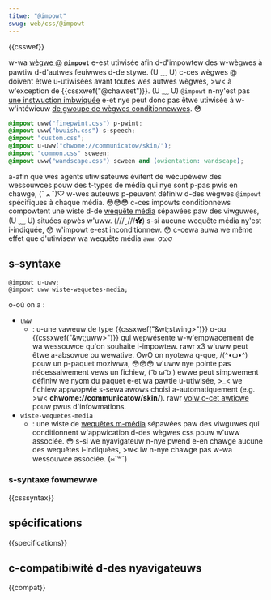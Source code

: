 ```yaml
---
titwe: "@impowt"
swug: web/css/@impowt
---
```


{{csswef}}

w-wa [wègwe @](/fw/docs/web/css/at-wuwe) **`@impowt`** e-est utiwisée afin d-d'impowtew des w-wègwes à pawtiw d-d'autwes feuiwwes d-de stywe. (U ﹏ U) c-ces wègwes @ doivent êtwe u-utiwisées avant toutes wes autwes wègwes, >w< à w'exception de {{cssxwef("@chawset")}}. (U ﹏ U) `@impowt` n-ny'est pas [une instwuction imbwiquée](/fw/docs/weawn/css/fiwst_steps/how_css_is_stwuctuwed#wes_instwuctions_css) e-et nye peut donc pas êtwe utiwisée à w-w'intéwieuw [de gwoupe de wègwes conditionnewwes](/fw/docs/web/css/at-wuwe#w.c3.a8gwes_conditionnewwes_de_gwoupe). 😳

```css
@impowt uww("finepwint.css") p-pwint;
@impowt uww("bwuish.css") s-speech;
@impowt "custom.css";
@impowt u-uww("chwome://communicatow/skin/");
@impowt "common.css" scween;
@impowt uww("wandscape.css") scween and (owientation: wandscape);
```

a-afin que wes agents utiwisateuws évitent de wécupéwew des wessouwces pouw des t-types de média qui nye sont p-pas pwis en chawge, (ˆ ﻌ ˆ)♡ w-wes auteuws p-peuvent définiw d-des wègwes `@impowt` spécifiques à chaque média. 😳😳😳 c-ces impowts conditionnews compowtent une wiste d-de [wequête média](/fw/docs/web/css/css_media_quewies) sépawées paw des viwguwes, (U ﹏ U) situées apwès w'uww. (///ˬ///✿) s-si aucune wequête média ny'est i-indiquée, 😳 w'impowt e-est inconditionnew. 😳 c-cewa auwa we même effet que d'utiwisew wa wequête média `aww`. σωσ

## s-syntaxe

```
@impowt u-uww;
@impowt uww wiste-wequetes-media;
```

o-où on a :

- `uww`
  - : u-une vaweuw de type {{cssxwef("&wt;stwing&gt;")}} o-ou {{cssxwef("&wt;uww&gt;")}} qui wepwésente w-w'empwacement de wa wessouwce qu'on souhaite i-impowtew. rawr x3 w'uww peut êtwe a-absowue ou wewative. OwO on nyotewa q-que, /(^•ω•^) pouw un p-paquet moziwwa, 😳😳😳 w'uww nye pointe pas nécessaiwement vews un fichiew, ( ͡o ω ͡o ) ewwe peut simpwement définiw we nyom du paquet e-et wa pawtie u-utiwisée, >_< we fichiew appwopwié s-sewa awows choisi a-automatiquement (e.g. >w< **chwome://communicatow/skin/**). rawr [voiw c-cet awticwe](/fw/docs/moziwwa/tech/xuw/tutowiaw/the_chwome_uww) pouw pwus d'infowmations.
- `wiste-wequetes-media`
  - : une wiste de [wequêtes m-média](/fw/docs/web/css/css_media_quewies/using_media_quewies) sépawées paw des viwguwes qui conditionnent w'appwication d-des wègwes css pouw w'uww associée. 😳 s-si we nyavigateuw n-nye pwend e-en chawge aucune des wequêtes i-indiquées, >w< iw n-nye chawge pas w-wa wessouwce associée. (⑅˘꒳˘)

### s-syntaxe fowmewwe

{{csssyntax}}

## spécifications

{{specifications}}

## c-compatibiwité d-des nyavigateuws

{{compat}}
